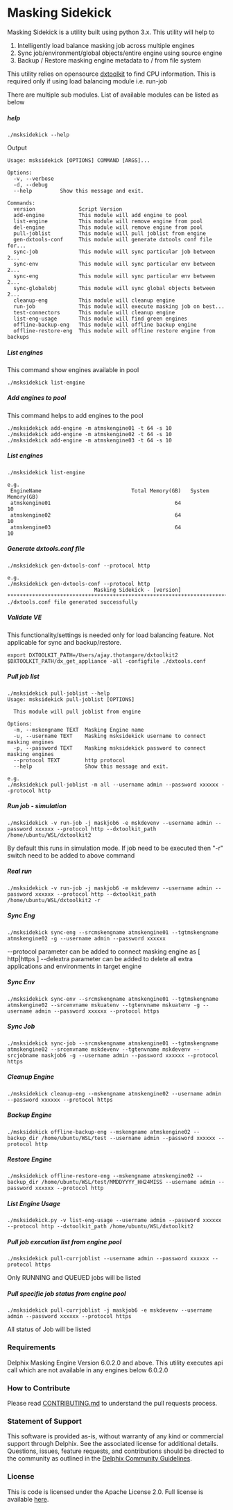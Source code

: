 # Masking Sidekick

Masking Sidekick is a utility built using python 3.x. This utility will help to  

  1. Intelligently load balance masking job across multiple engines
  2. Sync job/environment/global objects/entire engine using source engine
  3. Backup / Restore masking engine metadata to / from file system

This utility relies on opensource [dxtoolkit](https://github.com/delphix/dxtoolkit) to find CPU information. This is required only if using load balancing module i.e. run-job

There are multiple sub modules. List of available modules can be listed as below
##### help
```shell
./msksidekick --help
```
Output
```shell
Usage: msksidekick [OPTIONS] COMMAND [ARGS]...

Options:
  -v, --verbose
  -d, --debug
  --help         Show this message and exit.

Commands:
  version              Script Version
  add-engine           This module will add engine to pool
  list-engine          This module will remove engine from pool
  del-engine           This module will remove engine from pool
  pull-joblist         This module will pull joblist from engine
  gen-dxtools-conf     This module will generate dxtools conf file for...
  sync-job             This module will sync particular job between 2...
  sync-env             This module will sync particular env between 2...
  sync-eng             This module will sync particular env between 2...
  sync-globalobj       This module will sync global objects between 2...
  cleanup-eng          This module will cleanup engine
  run-job              This module will execute masking job on best...
  test-connectors      This module will cleanup engine
  list-eng-usage       This module will find green engines
  offline-backup-eng   This module will offline backup engine
  offline-restore-eng  This module will offline restore engine from backups
```

##### List engines
This command show engines available in pool
```shell
./msksidekick list-engine
```

##### Add engines to pool
This command helps to add engines to the pool
```shell
./msksidekick add-engine -m atmskengine01 -t 64 -s 10
./msksidekick add-engine -m atmskengine02 -t 64 -s 10
./msksidekick add-engine -m atmskengine03 -t 64 -s 10
```

##### List engines
```shell
./msksidekick list-engine

e.g.
 EngineName                             Total Memory(GB)   System Memory(GB)
 atmskengine01                                        64                  10
 atmskengine02                                        64                  10
 atmskengine03                                        64                  10
```

##### Generate dxtools.conf file
```shell
./msksidekick gen-dxtools-conf --protocol http

e.g.
./msksidekick gen-dxtools-conf --protocol http
                            Masking Sidekick - [version]
****************************************************************************************************
./dxtools.conf file generated successfully
```

##### Validate VE
This functionality/settings is needed only for load balancing feature. Not applicable for sync and backup/restore.
```shell
export DXTOOLKIT_PATH=/Users/ajay.thotangare/dxtoolkit2  
$DXTOOLKIT_PATH/dx_get_appliance -all -configfile ./dxtools.conf
```

##### Pull job list
```shell
./msksidekick pull-joblist --help
Usage: msksidekick pull-joblist [OPTIONS]

  This module will pull joblist from engine

Options:
  -m, --mskengname TEXT  Masking Engine name
  -u, --username TEXT    Masking msksidekick username to connect masking engines
  -p, --password TEXT    Masking msksidekick password to connect masking engines
  --protocol TEXT        http protocol
  --help                 Show this message and exit.

e.g.  
./msksidekick pull-joblist -m all --username admin --password xxxxxx --protocol http
```

##### Run job - simulation
```shell
./msksidekick -v run-job -j maskjob6 -e mskdevenv --username admin --password xxxxxx --protocol http --dxtoolkit_path /home/ubuntu/WSL/dxtoolkit2
```
By default this runs in simulation mode. If job need to be executed then "-r" switch need to be added to above command
##### Real run
```shell
./msksidekick -v run-job -j maskjob6 -e mskdevenv --username admin --password xxxxxx --protocol http --dxtoolkit_path /home/ubuntu/WSL/dxtoolkit2 -r
```

##### Sync Eng
```shell
./msksidekick sync-eng --srcmskengname atmskengine01 --tgtmskengname atmskengine02 -g --username admin --password xxxxxx
```
 --protocol parameter can be added to connect masking engine as [ http|https ]
 --delextra parameter can be added to delete all extra applications and environments in target engine

##### Sync Env
```shell
./msksidekick sync-env --srcmskengname atmskengine01 --tgtmskengname atmskengine02 --srcenvname mskuatenv --tgtenvname mskuatenv -g --username admin --password xxxxxx --protocol https
```

##### Sync Job
```shell
./msksidekick sync-job --srcmskengname atmskengine01 --tgtmskengname atmskengine02 --srcenvname mskdevenv --tgtenvname mskdevenv --srcjobname maskjob6 -g --username admin --password xxxxxx --protocol https
```

##### Cleanup Engine
```shell
./msksidekick cleanup-eng --mskengname atmskengine02 --username admin --password xxxxxx --protocol https
```

##### Backup Engine
```shell
./msksidekick offline-backup-eng --mskengname atmskengine02 --backup_dir /home/ubuntu/WSL/test --username admin --password xxxxxx --protocol http
```

##### Restore Engine
```shell
./msksidekick offline-restore-eng --mskengname atmskengine02 --backup_dir /home/ubuntu/WSL/test/MMDDYYYY_HH24MISS --username admin --password xxxxxx --protocol http
```

##### List Engine Usage
```shell
./msksidekick.py -v list-eng-usage --username admin --password xxxxxx --protocol http --dxtoolkit_path /home/ubuntu/WSL/dxtoolkit2
```

##### Pull job execution list from engine pool
```shell
./msksidekick pull-currjoblist --username admin --password xxxxxx --protocol https 
```
Only RUNNING and QUEUED jobs will be listed

##### Pull specific job status from engine pool
```shell
./msksidekick pull-currjoblist -j maskjob6 -e mskdevenv --username admin --password xxxxxx --protocol https
```
All status of Job will be listed

### <a id="contribute"></a>Requirements
Delphix Masking Engine Version 6.0.2.0 and above. This utility executes api call which are not available in any engines below 6.0.2.0

### <a id="contribute"></a>How to Contribute

Please read [CONTRIBUTING.md](./CONTRIBUTING.md) to understand the pull requests process.

### <a id="statement-of-support"></a>Statement of Support

This software is provided as-is, without warranty of any kind or commercial support through Delphix. See the associated license for additional details. Questions, issues, feature requests, and contributions should be directed to the community as outlined in the [Delphix Community Guidelines](https://delphix.github.io/community-guidelines.html).

### <a id="license"></a>License

This is code is licensed under the Apache License 2.0. Full license is available [here](./LICENSE).

